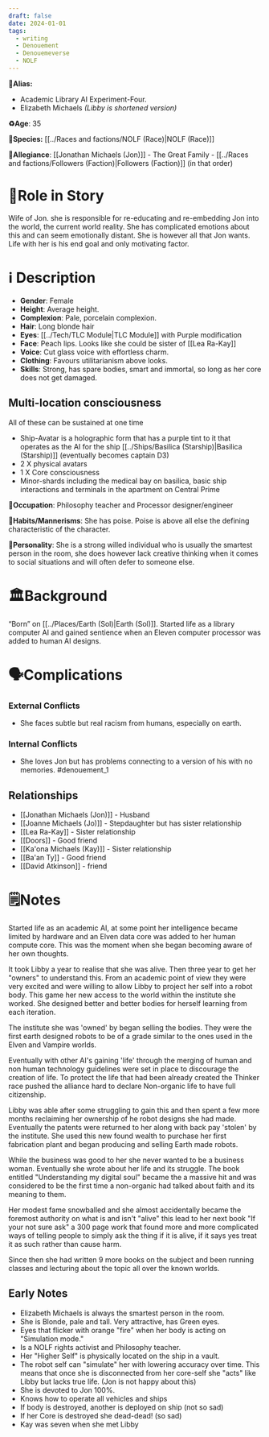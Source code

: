 ```yaml
---
draft: false
date: 2024-01-01
tags:
  - writing
  - Denouement
  - Denouemeverse
  - NOLF
---
```


📛**Alias:**  

- Academic Library AI Experiment-Four.
- Elizabeth Michaels *(Libby is shortened version)*

**♻️Age**:  35

👾**Species:** [[../Races and factions/NOLF (Race)|NOLF (Race)]]

🏅**Allegiance**: [[Jonathan Michaels (Jon)]] - The Great Family - [[../Races and factions/Followers (Faction)|Followers (Faction)]] (in that order)

# 🎲Role in Story

Wife of Jon. she is responsible for re-educating and re-embedding Jon into the world, the current world reality. She has complicated emotions about this and can seem emotionally distant. She is however all that Jon wants. Life with her is his end goal and only motivating factor.

# ℹ️ Description 

* **Gender**: Female
* **Height**: Average height.
* **Complexion**: Pale, porcelain complexion.
* **Hair**: Long blonde hair
* **Eyes**:  [[../Tech/TLC Module|TLC Module]] with Purple modification
* **Face**: Peach lips. Looks like she could be sister of [[Lea Ra-Kay]]
* **Voice**:  Cut glass voice with effortless charm.
* **Clothing**:  Favours utilitarianism above looks.
* **Skills**: Strong, has spare bodies, smart and immortal, so long as her core does not get damaged. 

## Multi-location consciousness

All of these can be sustained at one time

- Ship-Avatar is a holographic form that has a purple tint to it that operates as the AI for the ship [[../Ships/Basilica (Starship)|Basilica (Starship)]] (eventually becomes captain D3)
- 2 X physical avatars
- 1 X Core consciousness
- Minor-shards including the medical bay on basilica, basic ship interactions and terminals in the apartment on Central Prime

**💼Occupation**: Philosophy teacher and Processor designer/engineer

**🎺Habits/Mannerisms**: She has poise. Poise is above all else the defining characteristic of the character.

**🧨Personality**: She is a strong willed individual who is usually the smartest person in the room, she does however lack creative thinking when it comes to social situations and will often defer to someone else.

# 🏛️Background

“Born” on [[../Places/Earth (Sol)|Earth (Sol)]]. Started life as a library computer AI and gained sentience when an Eleven computer processor was added to human AI designs.

# 🗣️Complications

### **External Conflicts**

- She faces subtle but real racism from humans, especially on earth.

### **Internal Conflicts**

- She loves Jon but has problems connecting to a version of his with no memories. #denouement_1

## Relationships

- [[Jonathan Michaels (Jon)]] - Husband
- [[Joanne Michaels (Jo)]] - Stepdaughter but has sister relationship
- [[Lea Ra-Kay]] - Sister relationship
- [[Doors]] - Good friend
- [[Ka'ona Michaels (Kay)]] - Sister relationship 
- [[Ba'an Ty]] - Good friend
- [[David Atkinson]] - friend

# 🗒️Notes

Started life as an academic AI, at some point her intelligence became limited by hardware and an Elven data core was added to her human compute core. This was the moment when she began becoming aware of her own thoughts.

It took Libby a year to realise that she was alive. Then three year to get her "owners" to understand this. From an academic point of view they were very excited and were willing to allow Libby to project her self into a robot body. This game her new access to the world within the institute she worked. She designed better and better bodies for herself learning from each iteration.

The institute she was 'owned' by began selling the bodies. They were the first earth designed robots to be of a grade similar to the ones used in the Elven and Vampire worlds.

Eventually with other AI's gaining 'life' through the merging of human and non human technology guidelines were set in place to discourage the creation of life. To protect the life that had been already created the Thinker race pushed the alliance hard to declare Non-organic life to have full citizenship.

Libby was able after some struggling to gain this and then spent a few more months reclaiming her ownership of he robot designs she had made. Eventually the patents were returned to her along with back pay 'stolen' by the institute. She used this new found wealth to purchase her first fabrication plant and began producing and selling Earth made robots.

While the business was good to her she never wanted to be a business woman. Eventually she wrote about her life and its struggle. The book entitled "Understanding my digital soul" became the a massive hit and was considered to be the first time a non-organic had talked about faith and its meaning to them.

Her modest fame snowballed and she almost accidentally became the foremost authority on what is and isn't "alive" this lead to her next book "If your not sure ask" a 300 page work that found more and more complicated ways of telling people to simply ask the thing if it is alive, if it says yes treat it as such rather than cause harm.

Since then she had written 9 more books on the subject and been running classes and lecturing about the topic all over the known worlds.

## Early Notes

- Elizabeth Michaels is always the smartest person in the room.
- She is Blonde, pale and tall. Very attractive, has Green eyes.
- Eyes that flicker with orange "fire" when her body is acting on "Simulation mode."
- Is a NOLF rights activist and Philosophy teacher.
- Her "Higher Self" is physically located on the ship in a vault. 
- The robot self can "simulate" her with lowering accuracy over time. This means that once she is disconnected from her core-self she "acts" like Libby but lacks true life. (Jon is not happy about this)
- She is devoted to Jon 100%.
- Knows how to operate all vehicles and ships
- If body is destroyed, another is deployed on ship (not so sad)
- If her Core is destroyed she dead-dead! (so sad)
- Kay was seven when she met Libby